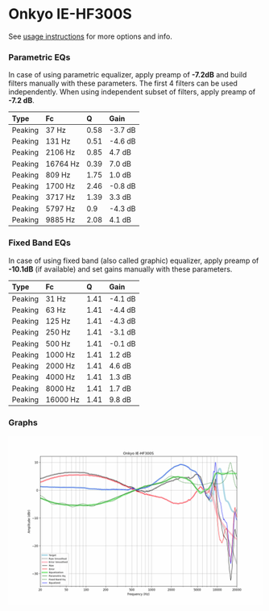 # Onkyo IE-HF300S
See [usage instructions](https://github.com/jaakkopasanen/AutoEq#usage) for more options and info.

### Parametric EQs
In case of using parametric equalizer, apply preamp of **-7.2dB** and build filters manually
with these parameters. The first 4 filters can be used independently.
When using independent subset of filters, apply preamp of **-7.2 dB**.

| Type    | Fc       |    Q | Gain    |
|:--------|:---------|:-----|:--------|
| Peaking | 37 Hz    | 0.58 | -3.7 dB |
| Peaking | 131 Hz   | 0.51 | -4.6 dB |
| Peaking | 2106 Hz  | 0.85 | 4.7 dB  |
| Peaking | 16764 Hz | 0.39 | 7.0 dB  |
| Peaking | 809 Hz   | 1.75 | 1.0 dB  |
| Peaking | 1700 Hz  | 2.46 | -0.8 dB |
| Peaking | 3717 Hz  | 1.39 | 3.3 dB  |
| Peaking | 5797 Hz  | 0.9  | -4.3 dB |
| Peaking | 9885 Hz  | 2.08 | 4.1 dB  |

### Fixed Band EQs
In case of using fixed band (also called graphic) equalizer, apply preamp of **-10.1dB**
(if available) and set gains manually with these parameters.

| Type    | Fc       |    Q | Gain    |
|:--------|:---------|:-----|:--------|
| Peaking | 31 Hz    | 1.41 | -4.1 dB |
| Peaking | 63 Hz    | 1.41 | -4.4 dB |
| Peaking | 125 Hz   | 1.41 | -4.3 dB |
| Peaking | 250 Hz   | 1.41 | -3.1 dB |
| Peaking | 500 Hz   | 1.41 | -0.1 dB |
| Peaking | 1000 Hz  | 1.41 | 1.2 dB  |
| Peaking | 2000 Hz  | 1.41 | 4.6 dB  |
| Peaking | 4000 Hz  | 1.41 | 1.3 dB  |
| Peaking | 8000 Hz  | 1.41 | 1.7 dB  |
| Peaking | 16000 Hz | 1.41 | 9.8 dB  |

### Graphs
![](./Onkyo%20IE-HF300S.png)
